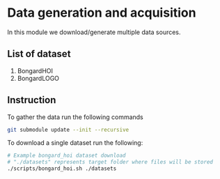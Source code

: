 # Data generation and acquisition


In this module we download/generate multiple data sources.

## List of dataset

1. BongardHOI
2. BongardLOGO


## Instruction

To gather the data run the following commands

```bash
git submodule update --init --recursive
```

To download a single dataset run the following:

```bash
# Example bongard_hoi dataset download
# "./datasets" represents target folder where files will be stored
./scripts/bongard_hoi.sh ./datasets
```
